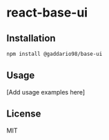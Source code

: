 # react-base-ui

## Installation

```bash
npm install @gaddario98/base-ui
```

## Usage

[Add usage examples here]

## License

MIT
